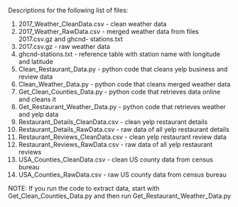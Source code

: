 Descriptions for the following list of files:

1. 2017_Weather_CleanData.csv - clean weather data
2. 2017_Weather_RawData.csv - merged weather data from files 2017.csv.gz and ghcnd-		stations.txt 
3. 2017.csv.gz - raw weather data
4. ghcnd-stations.txt - reference table with station name with longitude and latitude
5. Clean_Restaurant_Data.py - python code that cleans yelp business and review data
6. Clean_Weather_Data.py - python code that cleans merged weather data
7. Get_Clean_Counties_Data.py - python code that retrieves data online and cleans it
8. Get_Restaurant_Weather_Data.py - python code that retrieves weather and yelp data
9. Restaurant_Details_CleanData.csv - clean yelp restaurant details
10. Restaurant_Details_RawData.csv - raw data of all yelp restaurant details	
11. Restaurant_Reviews_CleanData.csv - clean yelp restaurant review data
12. Restaurant_Reviews_RawData.csv - raw data of all yelp restaurant reviews
13. USA_Counties_CleanData.csv - clean US county data from census bureau
14. USA_Counties_RawData.csv - raw US county data from census bureau

NOTE: If you run the code to extract data, start with Get_Clean_Counties_Data.py and then run Get_Restaurant_Weather_Data.py
